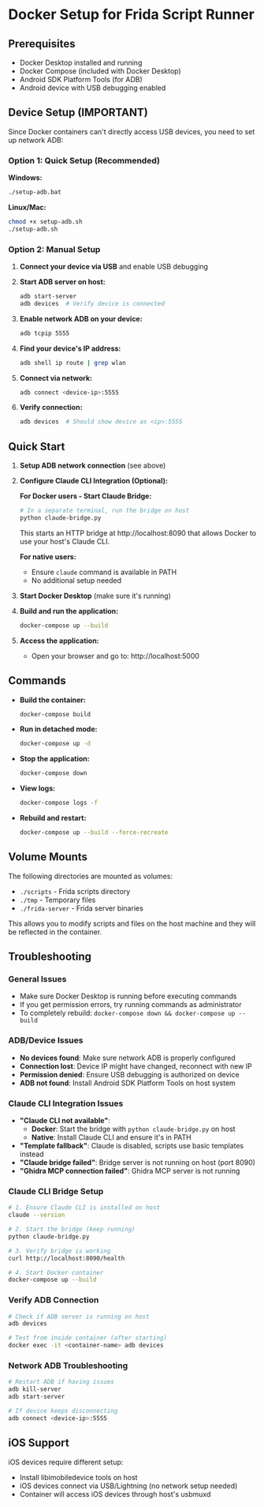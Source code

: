 # Docker Setup for Frida Script Runner

## Prerequisites
- Docker Desktop installed and running
- Docker Compose (included with Docker Desktop)
- Android SDK Platform Tools (for ADB)
- Android device with USB debugging enabled

## Device Setup (IMPORTANT)

Since Docker containers can't directly access USB devices, you need to set up network ADB:

### Option 1: Quick Setup (Recommended)

**Windows:**
```bash
./setup-adb.bat
```

**Linux/Mac:**
```bash
chmod +x setup-adb.sh
./setup-adb.sh
```

### Option 2: Manual Setup

1. **Connect your device via USB** and enable USB debugging

2. **Start ADB server on host:**
   ```bash
   adb start-server
   adb devices  # Verify device is connected
   ```

3. **Enable network ADB on your device:**
   ```bash
   adb tcpip 5555
   ```

4. **Find your device's IP address:**
   ```bash
   adb shell ip route | grep wlan
   ```

5. **Connect via network:**
   ```bash
   adb connect <device-ip>:5555
   ```

6. **Verify connection:**
   ```bash
   adb devices  # Should show device as <ip>:5555
   ```

## Quick Start

1. **Setup ADB network connection** (see above)

2. **Configure Claude CLI Integration (Optional):**
   
   **For Docker users - Start Claude Bridge:**
   ```bash
   # In a separate terminal, run the bridge on host
   python claude-bridge.py
   ```
   This starts an HTTP bridge at http://localhost:8090 that allows Docker to use your host's Claude CLI.
   
   **For native users:**
   - Ensure `claude` command is available in PATH
   - No additional setup needed

3. **Start Docker Desktop** (make sure it's running)

4. **Build and run the application:**
   ```bash
   docker-compose up --build
   ```

5. **Access the application:**
   - Open your browser and go to: http://localhost:5000

## Commands

- **Build the container:**
  ```bash
  docker-compose build
  ```

- **Run in detached mode:**
  ```bash
  docker-compose up -d
  ```

- **Stop the application:**
  ```bash
  docker-compose down
  ```

- **View logs:**
  ```bash
  docker-compose logs -f
  ```

- **Rebuild and restart:**
  ```bash
  docker-compose up --build --force-recreate
  ```

## Volume Mounts

The following directories are mounted as volumes:
- `./scripts` - Frida scripts directory
- `./tmp` - Temporary files
- `./frida-server` - Frida server binaries

This allows you to modify scripts and files on the host machine and they will be reflected in the container.

## Troubleshooting

### General Issues
- Make sure Docker Desktop is running before executing commands
- If you get permission errors, try running commands as administrator
- To completely rebuild: `docker-compose down && docker-compose up --build`

### ADB/Device Issues
- **No devices found**: Make sure network ADB is properly configured
- **Connection lost**: Device IP might have changed, reconnect with new IP
- **Permission denied**: Ensure USB debugging is authorized on device
- **ADB not found**: Install Android SDK Platform Tools on host system

### Claude CLI Integration Issues
- **"Claude CLI not available"**: 
  - **Docker**: Start the bridge with `python claude-bridge.py` on host
  - **Native**: Install Claude CLI and ensure it's in PATH
- **"Template fallback"**: Claude is disabled, scripts use basic templates instead
- **"Claude bridge failed"**: Bridge server is not running on host (port 8090)
- **"Ghidra MCP connection failed"**: Ghidra MCP server is not running

### Claude CLI Bridge Setup
```bash
# 1. Ensure Claude CLI is installed on host
claude --version

# 2. Start the bridge (keep running)
python claude-bridge.py

# 3. Verify bridge is working
curl http://localhost:8090/health

# 4. Start Docker container
docker-compose up --build
```

### Verify ADB Connection
```bash
# Check if ADB server is running on host
adb devices

# Test from inside container (after starting)
docker exec -it <container-name> adb devices
```

### Network ADB Troubleshooting
```bash
# Restart ADB if having issues
adb kill-server
adb start-server

# If device keeps disconnecting
adb connect <device-ip>:5555
```

## iOS Support
iOS devices require different setup:
- Install libimobiledevice tools on host
- iOS devices connect via USB/Lightning (no network setup needed)
- Container will access iOS devices through host's usbmuxd